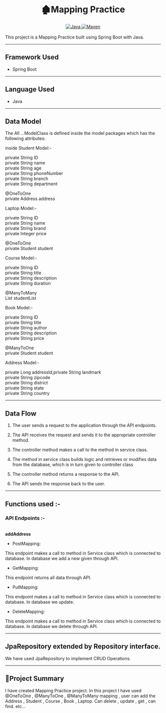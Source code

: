 <center>
<h1> 🏚️Mapping Practice</h1>
</center>
<center>
<a href="Java url">
    <img alt="Java" src="https://img.shields.io/badge/Java->=8-darkblue.svg" />
</a>
<a href="Maven url" >
    <img alt="Maven" src="https://img.shields.io/badge/maven-3.0.5-brightgreen.svg" />
</a>
</center><br>
This project is a Mapping Practice built using Spring Boot with Java.

---

## Framework Used
* Spring Boot

---

## Language Used
* Java

---

## Data Model

The All ...ModelClass  is defined inside the model packages which has the following attributes:
   
   inside Student Model:-<br>
   
private String ID<br>
private String name<br>
private String age<br>
private String phoneNumber<br>
private String branch<br>
private String department<br>

@OneToOne<br>
private Address address<br>
  
Laptop Model:- <br>
 
private String ID<br>
private String name<br>
private String brand<br>
private Integer price<br>

@OneToOne<br>
private Student student<br>
  
 Course Model:- <br>
 
private String ID<br>
private String title<br>
private String description<br>
private String duration<br>

@ManyToMany<br>
List<Student> studentList<br>
   
 Book Model:- <br>
   
private String ID<br>
private String title<br>
private String author<br>
private String description<br>
private String price<br>

@ManyToOne<br>
private Student student<br>
  
  Address Model:- <br>
   
private Long addressId;private String landmark<br>
private String zipcode<br>
private String district<br>
private String state<br>
private String country<br>

---

## Data Flow

1. The user sends a request to the application through the API endpoints.
2. The API receives the request and sends it to the appropriate controller method.
3. The controller method makes a call to the method in service class.

4. The method in service class builds logic and retrieves or modifies data from the database, which is in turn given to controller class
5. The controller method returns a response to the API.
6. The API sends the response back to the user.

---

## Functions used :-

### API Endpoints :-
</br>
<b> addAddress </b>

* PostMapping:

This endpoint makes a call to method in Service class which is connected to database. In database we add a new given through API.


* GetMapping: 

This endpoint returns all data through API.


* PutMapping: 

This endpoint makes a call to method in Service class which is connected to database. In database we update.


* DeleteMapping: 

This endpoint makes a call to method in Service class which is connected to database. In database we delete through API.

---

## JpaRepository extended by Repository interface.


We have used JpaRepository to implement CRUD Operations.

---

## 📝Project Summary

I have created Mapping Practice project.  In this project I have used @OneToOne , @ManyToOne , @ManyToMany mapping , user can add the Address , Student , Course , Book , Laptop.  Can delete , update , get ,  can find. etc...

